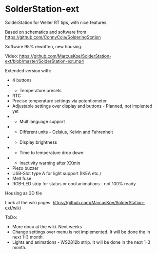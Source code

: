# SolderStation-ext
SolderStation for Weller RT tips, with nice features.

Based on schematics and software from https://github.com/ConnyCola/SolderingStation

Software 95% rewritten, new housing.

Video: https://github.com/MarcusKoe/SolderStation-ext/blob/master/SolderStation-ext.mp4

Extended version with:
- 4 buttons
- - Temperature presets
- RTC
- Precise temperature settings via potentiometer
- Adjustable settings over display and buttons - Planned, not implented yet
- - Multilanguage support
- - Different units - Celsius, Kelvin and Fahrenheit
- - Display brightness
- - Time to temperature drop down
- - Inactivity warning after XXmin 
- Piezo buzzer
- USB-Slot type A for light support (IKEA etc.)
- Melt fuse
- RGB-LED strip for status or cool animations - not 100% ready

Housing as 3D file

Look at the wiki pages: https://github.com/MarcusKoe/SolderStation-ext/wiki

ToDo:

- More docu at the wiki. Next weeks
- Change settings over menu is not implemented. It will be done the in next 1-3 month. 
- Lights and animations - WS2812b strip. It will be done in the next 1-3 month. 
